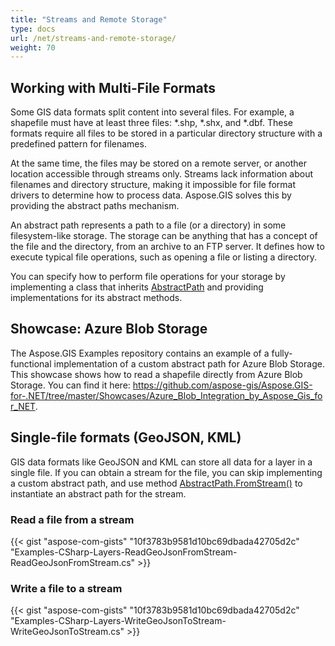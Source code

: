 ```yaml
---
title: "Streams and Remote Storage"
type: docs
url: /net/streams-and-remote-storage/
weight: 70
---
```


## **Working with Multi-File Formats**
Some GIS data formats split content into several files. For example, a shapefile must have at least three files: *.shp, *.shx, and *.dbf. These formats require all files to be stored in a particular directory structure with a predefined pattern for filenames.

At the same time, the files may be stored on a remote server, or another location accessible through streams only. Streams lack information about filenames and directory structure, making it impossible for file format drivers to determine how to process data. Aspose.GIS solves this by providing the abstract paths mechanism.

An abstract path represents a path to a file (or a directory) in some filesystem-like storage. The storage can be anything that has a concept of the file and the directory, from an archive to an FTP server. It defines how to execute typical file operations, such as opening a file or listing a directory.

You can specify how to perform file operations for your storage by implementing a class that inherits [AbstractPath](https://apireference.aspose.com/net/gis/aspose.gis/abstractpath) and providing implementations for its abstract methods.
## **Showcase: Azure Blob Storage**
The Aspose.GIS Examples repository contains an example of a fully-functional implementation of a custom abstract path for Azure Blob Storage. This showcase shows how to read a shapefile directly from Azure Blob Storage. You can find it here: <https://github.com/aspose-gis/Aspose.GIS-for-.NET/tree/master/Showcases/Azure_Blob_Integration_by_Aspose_Gis_for_NET>.
## **Single-file formats (GeoJSON, KML)**
GIS data formats like GeoJSON and KML can store all data for a layer in a single file. If you can obtain a stream for the file, you can skip implementing a custom abstract path, and use method [AbstractPath.FromStream()](https://apireference.aspose.com/net/gis/aspose.gis/abstractpath/methods/fromstream) to instantiate an abstract path for the stream.
### **Read a file from a stream**
{{< gist "aspose-com-gists" "10f3783b9581d10bc69dbada42705d2c" "Examples-CSharp-Layers-ReadGeoJsonFromStream-ReadGeoJsonFromStream.cs" >}}
### **Write a file to a stream**
{{< gist "aspose-com-gists" "10f3783b9581d10bc69dbada42705d2c" "Examples-CSharp-Layers-WriteGeoJsonToStream-WriteGeoJsonToStream.cs" >}}
